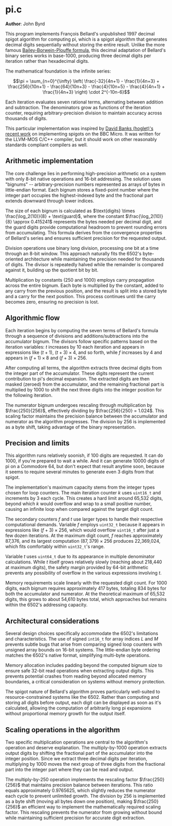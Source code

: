# pi.c

**Author**: John Byrd <johnwbyrd at gmail dot com>

This program implements François Bellard's unpublished 1997 decimal spigot algorithm for computing pi, which is a spigot algorithm that generates decimal digits sequentially without storing the entire result. Unlike the more famous [Bailey-Borwein-Plouffe formula](https://observablehq.com/@rreusser/computing-with-the-bailey-borwein-plouffe-formula), this decimal adaptation of Bellard's binary series works in base-1000, producing three decimal digits per iteration rather than hexadecimal digits.

The mathematical foundation is the infinite series:

$$\pi = \sum_{n=0}^{\infty} \left( \frac{-32}{4n+1} - \frac{1}{4n+3} + \frac{256}{10n+1} - \frac{64}{10n+3} - \frac{4}{10n+5} - \frac{4}{4n+1} + \frac{1}{4n+3} \right) \cdot 2^{-10n-6}$$

Each iteration evaluates seven rational terms, alternating between addition and subtraction. The denominators grow as functions of the iteration counter, requiring arbitrary-precision division to maintain accuracy across thousands of digits.

This particular implementation was inspired by [David Banks (hoglet)'s recent work](https://github.com/BigEd/pi-spigot-for-micros) on implementing spigots on the BBC Micro. It was written for the LLVM-MOS C/C++ compiler, but it should work on other reasonably standards compliant compilers as well.

## Arithmetic implementation

The core challenge lies in performing high-precision arithmetic on a system with only 8-bit native operations and 16-bit addressing. The solution uses "bignums" -- arbitrary-precision numbers represented as arrays of bytes in little-endian format. Each bignum stores a fixed-point number where the integer part occupies the highest-indexed byte and the fractional part extends downward through lower indices.

The size of each bignum is calculated as $\text{digits} \times \frac{\log_2(10)}{8} + \text{guard}$, where the constant $\frac{\log_2(10)}{8} \approx 0.415241$ represents the bytes needed per decimal digit, and the guard digits provide computational headroom to prevent rounding errors from accumulating. This formula derives from the convergence properties of Bellard's series and ensures sufficient precision for the requested output.

Division operations use binary long division, processing one bit at a time through an 8-bit window. This approach naturally fits the 6502's byte-oriented architecture while maintaining the precision needed for thousands of digits. The divisor is repeatedly halved while the remainder is compared against it, building up the quotient bit by bit.

Multiplication by constants (250 and 1000) employs carry propagation across the entire bignum. Each byte is multiplied by the constant, added to any carry from the previous position, and the result is split into a stored byte and a carry for the next position. This process continues until the carry becomes zero, ensuring no precision is lost.

## Algorithmic flow

Each iteration begins by computing the seven terms of Bellard's formula through a sequence of divisions and additions/subtractions into the accumulator bignum. The divisors follow specific patterns based on the iteration variables: $t$ increases by 10 each iteration and appears in expressions like $(t+1)$, $(t+3) \times 4$, and so forth, while $f$ increases by 4 and appears in $(f+1) \times 8$ and $(f+3) \times 256$.

After computing all terms, the algorithm extracts three decimal digits from the integer part of the accumulator. These digits represent the current contribution to pi's decimal expansion. The extracted digits are then masked (zeroed) from the accumulator, and the remaining fractional part is multiplied by 1000 to shift the next three digits into the integer position for the following iteration.

The numerator bignum undergoes rescaling through multiplication by $\frac{250}{256}$, effectively dividing by $\frac{256}{250} = 1.024$. This scaling factor maintains the precision balance between the accumulator and numerator as the algorithm progresses. The division by 256 is implemented as a byte shift, taking advantage of the binary representation.

## Precision and limits

This algorithm runs relatively soonish, if 100 digits are requested. It can do 1000, if you're prepared to wait a while. And it can generate 10000 digits of pi on a Commodore 64, but don't expect that result anytime soon, because it seems to require several minutes to generate even 3 digits from that spigot.

The implementation's maximum capacity stems from the integer types chosen for loop counters. The main iteration counter $k$ uses `uint16_t` and increments by 3 each cycle. This creates a hard limit around 65,532 digits, beyond which $k$ would overflow and wrap to a small positive number, causing an infinite loop when compared against the target digit count.

The secondary counters $f$ and $t$ use larger types to handle their respective computational demands. Variable $f$ employs `uint32_t` because it appears in expressions like $(f+3) \times 256$, which would overflow `uint16_t` after just a few dozen iterations. At the maximum digit count, $f$ reaches approximately 87,376, and its largest computation $(87,379) \times 256$ produces 22,369,024, which fits comfortably within `uint32_t`'s range.

Variable $t$ uses `uint64_t` due to its appearance in multiple denominator calculations. While $t$ itself grows relatively slowly (reaching about 218,440 at maximum digits), the safety margin provided by 64-bit arithmetic prevents any possibility of overflow in the various expressions involving $t$.

Memory requirements scale linearly with the requested digit count. For 1000 digits, each bignum requires approximately 417 bytes, totaling 834 bytes for both the accumulator and numerator. At the theoretical maximum of 65,532 digits, this grows to about 54,610 bytes total, which approaches but remains within the 6502's addressing capacity.

## Architectural considerations

Several design choices specifically accommodate the 6502's limitations and characteristics. The use of signed `int16_t` for array indices $L$ and $M$ prevents subtle bugs that arise from comparing signed loop counters with unsigned array bounds on 16-bit systems. The little-endian byte ordering matches the 6502's native format, simplifying multi-byte operations.

Memory allocation includes padding beyond the computed bignum size to ensure safe 32-bit read operations when extracting output digits. This prevents potential crashes from reading beyond allocated memory boundaries, a critical consideration on systems without memory protection.

The spigot nature of Bellard's algorithm proves particularly well-suited to resource-constrained systems like the 6502. Rather than computing and storing all digits before output, each digit can be displayed as soon as it's calculated, allowing the computation of arbitrarily long pi expansions without proportional memory growth for the output itself.

## Scaling operations in the algorithm

Two specific multiplication operations are central to the algorithm's operation and deserve explanation. The multiply-by-1000 operation extracts output digits by shifting the fractional part of the accumulator into the integer position. Since we extract three decimal digits per iteration, multiplying by 1000 moves the next group of three digits from the fractional part into the integer part where they can be read and output.

The multiply-by-250 operation implements the rescaling factor $\frac{250}{256}$ that maintains precision balance between iterations. This ratio equals approximately 0.9765625, which slightly reduces the numerator each cycle to prevent unlimited growth. The division by 256 is implemented as a byte shift (moving all bytes down one position), making $\frac{250}{256}$ an efficient way to implement the mathematically required scaling factor. This rescaling prevents the numerator from growing without bound while maintaining sufficient precision for accurate digit extraction.
